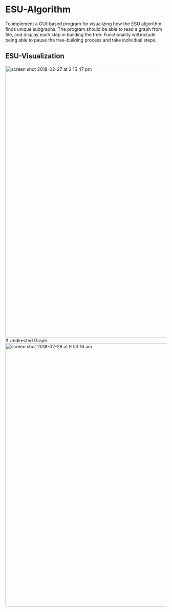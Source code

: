 # ESU-Algorithm
To implement a GUI-based program for visualizing how the ESU algorithm finds unique subgraphs. The program should be able to read a graph from file, and display each step in building the tree. Functionality will include being able to pause the tree-building process and take individual steps.
## ESU-Visualization 
<img width="848" alt="screen shot 2018-02-27 at 2 15 47 pm" src="https://user-images.githubusercontent.com/16858570/36758277-d263c220-1bc8-11e8-8bbc-3e5d40629e94.png">
# Undirected Graph
<img width="822" alt="screen shot 2018-02-28 at 9 53 16 am" src="https://user-images.githubusercontent.com/16858570/36803735-52ea438e-1c6d-11e8-8ff5-c3dddd1eca6e.png">
